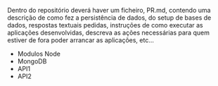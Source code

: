 Dentro do repositório deverá haver um ficheiro, PR.md, contendo uma descrição de como fez a
persistência de dados, do setup de bases de dados, respostas textuais pedidas, instruções de como
executar as aplicações desenvolvidas, descreva as ações necessárias para quem estiver de fora
poder arrancar as aplicações, etc...

 - Modulos Node
 - MongoDB
 - API1
 - API2